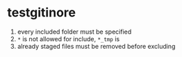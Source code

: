 # testgitinore

1. every included folder must be specified
2. `*` is not allowed for include, `*_tmp` is
3. already staged files must be removed before excluding